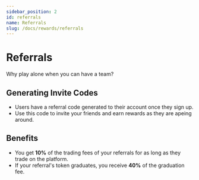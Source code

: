 ```yaml
---
sidebar_position: 2
id: referrals
name: Referrals
slug: /docs/rewards/referrals
---
```


# Referrals

Why play alone when you can have a team?

## Generating Invite Codes

- Users have a referral code generated to their account once they sign up.
- Use this code to invite your friends and earn rewards as they are apeing around.

## Benefits

- You get **10%** of the trading fees of your referrals for as long as they trade on the platform.
- If your referral's token graduates, you receive **40%** of the graduation fee.
